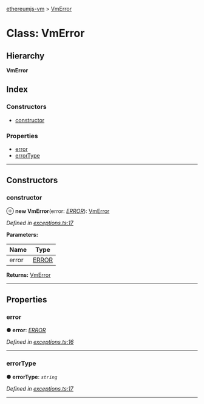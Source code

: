 [ethereumjs-vm](../README.md) > [VmError](../classes/vmerror.md)

# Class: VmError

## Hierarchy

**VmError**

## Index

### Constructors

* [constructor](vmerror.md#constructor)

### Properties

* [error](vmerror.md#error)
* [errorType](vmerror.md#errortype)

---

## Constructors

<a id="constructor"></a>

###  constructor

⊕ **new VmError**(error: *[ERROR](../enums/error.md)*): [VmError](vmerror.md)

*Defined in [exceptions.ts:17](https://github.com/ethereumjs/ethereumjs-vm/blob/5938d6a/lib/exceptions.ts#L17)*

**Parameters:**

| Name | Type |
| ------ | ------ |
| error | [ERROR](../enums/error.md) |

**Returns:** [VmError](vmerror.md)

___

## Properties

<a id="error"></a>

###  error

**● error**: *[ERROR](../enums/error.md)*

*Defined in [exceptions.ts:16](https://github.com/ethereumjs/ethereumjs-vm/blob/5938d6a/lib/exceptions.ts#L16)*

___
<a id="errortype"></a>

###  errorType

**● errorType**: *`string`*

*Defined in [exceptions.ts:17](https://github.com/ethereumjs/ethereumjs-vm/blob/5938d6a/lib/exceptions.ts#L17)*

___

